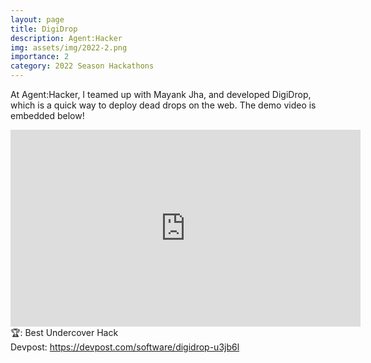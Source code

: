 ```yaml
---
layout: page
title: DigiDrop
description: Agent:Hacker
img: assets/img/2022-2.png
importance: 2
category: 2022 Season Hackathons
---
```


At Agent:Hacker, I teamed up with Mayank Jha, and developed DigiDrop, which is a quick way to deploy dead drops on the web. The demo video is embedded below!<br>

<iframe width="560" height="315" src="https://www.youtube.com/embed/P78axkuYTlc" title="YouTube video player" frameborder="0" allow="accelerometer; autoplay; clipboard-write; encrypted-media; gyroscope; picture-in-picture" allowfullscreen></iframe>
<br>
🏆: Best Undercover Hack
<br>
<!-- <a href = "https://bleh.neeltron.repl.co/">Live demo</a><br> -->
Devpost: <a href = "https://devpost.com/software/digidrop-u3jb6l">https://devpost.com/software/digidrop-u3jb6l</a>
